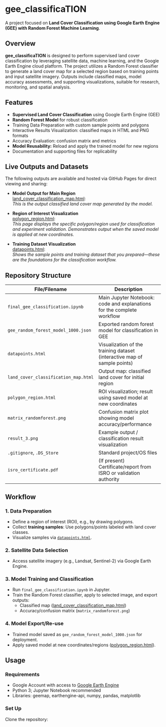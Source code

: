 # gee_classificaTION

A project focused on **Land Cover Classification using Google Earth Engine (GEE) with Random Forest Machine Learning**.

## Overview

**gee_classificaTION** is designed to perform supervised land cover classification by leveraging satellite data, machine learning, and the Google Earth Engine cloud platform. The project utilizes a Random Forest classifier to generate a land cover map for a selected region based on training points and input satellite imagery. Outputs include classified maps, model accuracy assessments, and supporting visualizations, suitable for research, monitoring, and spatial analysis.

## Features

- **Supervised Land Cover Classification** using Google Earth Engine (GEE)
- **Random Forest Model** for robust classification
- Training Data Preparation with custom sample points and polygons
- Interactive Results Visualization: classified maps in HTML and PNG formats
- Accuracy Evaluation: confusion matrix and metrics
- **Model Reusability:** Reload and apply the trained model for new regions
- Documentation and supporting files for replicability

## Live Outputs and Datasets

The following outputs are available and hosted via GitHub Pages for direct viewing and sharing:

- **Model Output for Main Region**  
  [land_cover_classification_map.html](https://dhruv-218.github.io/gee_classificaTION/mumbai_map.html):  
  *This is the output classified land cover map generated by the model.*

- **Region of Interest Visualization**  
  [polygon_region.html](https://dhruv-218.github.io/gee_classificaTION/polygon_region.html):  
  *This page displays the specific polygon/region used for classification and experiment validation. Demonstrates output when the saved model is applied at new coordinates.*

- **Training Dataset Visualization**  
  [datapoints.html](https://dhruv-218.github.io/gee_classificaTION/datapoints.html):  
  *Shows the sample points and training dataset that you prepared—these are the foundations for the classification workflow.*

## Repository Structure

| File/Filename                        | Description                                                                          |
|--------------------------------------|--------------------------------------------------------------------------------------|
| `final_gee_classification.ipynb`     | Main Jupyter Notebook: code and explanations for the complete workflow               |
| `gee_random_forest_model_1000.json`  | Exported random forest model for classification in GEE                               |
| `datapoints.html`                    | Visualization of the training dataset (interactive map of sample points)             |
| `land_cover_classification_map.html` | Output map: classified land cover for initial region                                 |
| `polygon_region.html`                | ROI visualization; result using saved model at new coordinates                       |
| `matrix_randomforest.png`            | Confusion matrix plot showing model accuracy/performance                             |
| `result_3.png`                       | Example output / classification result visualization                                 |
| `.gitignore`, `.DS_Store`            | Standard project/OS files                                                            |
| `isro_certificate.pdf`               | (If present) Certificate/report from ISRO or validation authority                    |

## Workflow

### 1. Data Preparation
- Define a region of interest (ROI), e.g., by drawing polygons.
- Collect **training samples**: Use polygons/points labeled with land cover classes.
- Visualize samples via [`datapoints.html`](https://dhruv-218.github.io/gee_classification/datapoints.html).

### 2. Satellite Data Selection
- Access satellite imagery (e.g., Landsat, Sentinel-2) via Google Earth Engine.

### 3. Model Training and Classification
- Run `final_gee_classification.ipynb` in Jupyter.
- Train the Random Forest classifier, apply to selected image, and export outputs:
  - Classified map ([land_cover_classification_map.html](https://dhruv-218.github.io/gee_classification/land_cover_classification_map.html))
  - Accuracy/confusion matrix (`matrix_randomforest.png`)

### 4. Model Export/Re-use
- Trained model saved as `gee_random_forest_model_1000.json` for deployment.
- Apply saved model at new coordinates/regions ([polygon_region.html](https://dhruv-218.github.io/gee_classification/polygon_region.html)).

## Usage

### Requirements

- Google Account with access to [Google Earth Engine](https://earthengine.google.com/)
- Python 3; Jupyter Notebook recommended
- Libraries: geemap, earthengine-api, numpy, pandas, matplotlib

### Set Up

Clone the repository:

